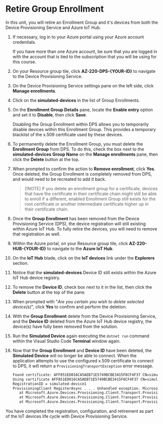 # Retire Group Enrollment

In this unit, you will retire an Enrollment Group and it's devices from both the Device Provisioning Service and Azure IoT Hub.

1. If necessary, log in to your Azure portal using your Azure account credentials.

    If you have more than one Azure account, be sure that you are logged in with the account that is tied to the subscription that you will be using for this course.

1. On your Resource group tile, click **AZ-220-DPS-{YOUR-ID}** to navigate to the Device Provisioning Service.

1. On the Device Provisioning Service settings pane on the left side, click **Manage enrollments**.

1. Click on the **simulated-devices** in the list of Group Enrollments.

1. On the **Enrollment Group Details** pane, locate the **Enable entry** option and set it to **Disable**, then click **Save**.

    Disabling the Group Enrollment within DPS allows you to temporarily disable devices within this Enrollment Group. This provides a temporary blacklist of the x.509 certificate used by these devices.

1. To permanently delete the Enrollment Group, you must delete the **Enrollment Group** from DPS. To do this, check the box next to the **simulated-devices** **Group Name** on the **Manage enrollments** pane, then click the **Delete** button at the top.

1. When prompted to confirm the action to **Remove enrollment**, click **Yes**. Once deleted, the Group Enrollment is completely removed from DPS, and would need to be recreated to add it back.

    > [!NOTE] If you delete an enrollment group for a certificate, devices that have the certificate in their certificate chain might still be able to enroll if a different, enabled Enrollment Group still exists for the root certificate or another intermediate certificate higher up in their certificate chain.

1. Once the **Group Enrollment** has been removed from the Device Provisioning Service (DPS), the device registration will still existing within Azure IoT Hub. To fully retire the devices, you will need to remove that registration as well.

1. Within the Azure portal, on your Resource group tile, click **AZ-220-HUB-{YOUR-ID}** to navigate to the **Azure IoT Hub**.

1. On the **IoT Hub** blade, click on the **IoT devices** link under the **Explorers** section.

1. Notice that the **simulated-devices** Device ID still exists within the Azure IoT Hub device registry.

1. To remove the  **Device ID**, check box next to it in the list, then click the **Delete** button at the top of the pane.

1. When prompted with "_Are you certain you wish to delete selected device(s)_", click **Yes** to confirm and perform the deletion.

1. With the **Group Enrollment** delete from the Device Provisioning Service, and the **Device ID** deleted from the Azure IoT Hub device registry, the device(s) have fully been removed from the solution.

1. Run the **Simulated Device** again executing the `dotnet run` command within the Visual Studio Code **Terminal** window again.

1. Now that the **Group Enrollment** and **Device ID** have been deleted, the **Simulated Device** will no longer be able to connect. When the application attempts to use the configured x.509 certificate to connect to DPS, it will return a `ProvisioningTransportException` error message.

    ```txt
    Found certificate: AFF851ED016CA5AEB71E5749BCBE3415F8CF4F37 CN=simulated-device1; PrivateKey: True
    Using certificate AFF851ED016CA5AEB71E5749BCBE3415F8CF4F37 CN=simulated-device1
    RegistrationID = simulated-device1
    ProvisioningClient RegisterAsync . . . Unhandled exception. Microsoft.Azure.Devices.Provisioning.Client.ProvisioningTransportException: {"errorCode":401002,"trackingId":"df969401-c766-49a4-bab7-e769cd3cb585","message":"Unauthorized","timestampUtc":"2019-12-20T21:30:46.6730046Z"}
       at Microsoft.Azure.Devices.Provisioning.Client.Transport.ProvisioningTransportHandlerAmqp.ValidateOutcome(Outcome outcome)
       at Microsoft.Azure.Devices.Provisioning.Client.Transport.ProvisioningTransportHandlerAmqp.RegisterDeviceAsync(AmqpClientConnection client, String correlationId, DeviceRegistration deviceRegistration)
       at Microsoft.Azure.Devices.Provisioning.Client.Transport.ProvisioningTransportHandlerAmqp.RegisterAsync(ProvisioningTransportRegisterMessage message, CancellationToken cancellationToken)
    ```

You have completed the registration, configuration, and retirement as part of the IoT devices life cycle with Device Provisioning Service.

